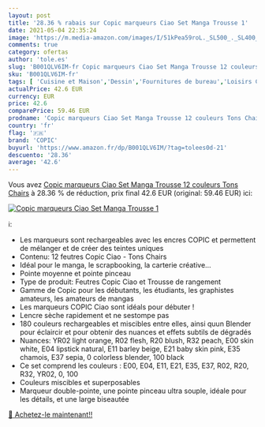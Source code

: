 ```yaml
---
layout: post
title: '28.36 % rabais sur Copic marqueurs Ciao Set Manga Trousse 1'
date: 2021-05-04 22:35:24
image: 'https://m.media-amazon.com/images/I/51kPea59roL._SL500_._SL400_.jpg'
comments: true
category: ofertas
author: 'tole.es'
slug: 'B001QLV6IM-fr Copic marqueurs Ciao Set Manga Trousse 12 couleurs Tons...'
sku: 'B001QLV6IM-fr'
tags: [ 'Cuisine et Maison','Dessin','Fournitures de bureau','Loisirs Créatifs','Outils à dessin','Stylos et recharges','Stylos feutre','copic','Écriture', ]
actualPrice: 42.6 EUR
currency: EUR
price: 42.6
comparePrice: 59.46 EUR
prodname: 'Copic marqueurs Ciao Set Manga Trousse 12 couleurs Tons Chairs'
country: 'fr'
flag: '🇫🇷'
brand: 'COPIC'
buyurl: 'https://www.amazon.fr/dp/B001QLV6IM/?tag=tolees0d-21'
descuento: '28.36'
average: '42.6'
---
```


Vous avez [Copic marqueurs Ciao Set Manga Trousse 12 couleurs Tons Chairs](https://www.amazon.fr/dp/B001QLV6IM/?tag=tolees0d-21)  à  28.36 % de réduction, prix final  42.6 EUR (original: 59.46 EUR) ici:

[![Copic marqueurs Ciao Set Manga Trousse 1](https://m.media-amazon.com/images/I/51kPea59roL._SL500_._SL400_.jpg)](https://www.amazon.fr/dp/B001QLV6IM/?tag=tolees0d-21)

ℹ️:

- Les marqueurs sont rechargeables avec les encres COPIC et permettent de mélanger et de créer des teintes uniques
- Contenu: 12 feutres Copic Ciao - Tons Chairs
- Idéal pour le manga, le scrapbooking, la carterie créative…
- Pointe moyenne et pointe pinceau
- Type de produit: Feutres Copic Ciao et Trousse de rangement
- Gamme de Copic pour les débutants, les étudiants, les graphistes amateurs, les amateurs de mangas
- Les marqueurs COPIC Ciao sont idéals pour débuter !
- Lencre sèche rapidement et ne sestompe pas
- 180 couleurs rechargeables et miscibles entre elles, ainsi quun Blender pour éclaircir et pour obtenir des nuances et effets subtils de dégradés
- Nuances: YR02 light orange, R02 flesh, R20 blush, R32 peach, E00 skin white, E04 lipstick natural, E11 barley beige, E21 baby skin pink, E35 chamois, E37 sepia, 0 colorless blender, 100 black
- Ce set comprend les couleurs : E00, E04, E11, E21, E35, E37, R02, R20, R32, YR02, 0, 100
- Couleurs miscibles et superposables
- Marqueur double-pointe, une pointe pinceau ultra souple, idéale pour les détails, et une large biseautée

[🛒 Achetez-le maintenant!!](https://www.amazon.fr/dp/B001QLV6IM/?tag=tolees0d-21)
